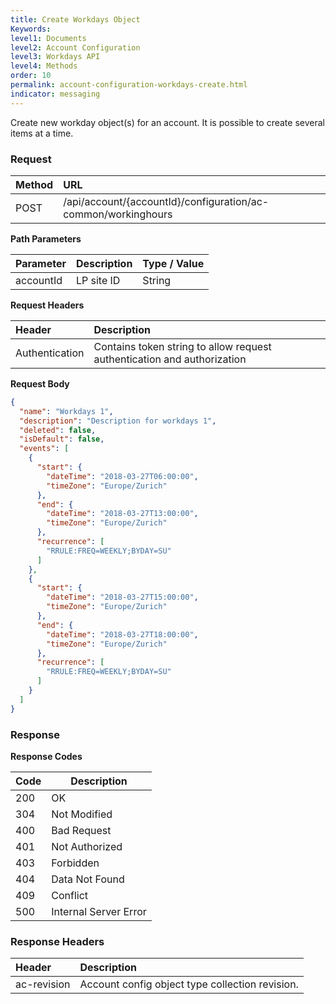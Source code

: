 ```yaml
---
title: Create Workdays Object
Keywords:
level1: Documents
level2: Account Configuration
level3: Workdays API
level4: Methods
order: 10
permalink: account-configuration-workdays-create.html
indicator: messaging
---
```


Create new workday object(s) for an account. It is possible to create several items at a time.

### Request

| Method | URL |
| :-------- | :------ |
| POST  |/api/account/{accountId}/configuration/ac-common/workinghours|

**Path Parameters**

|Parameter  |Description |  Type / Value |
|:----------- | :------------ | :--------------- |
|accountId | LP site ID | String  |



**Request Headers**

| Header | Description |
 |:-------- | :------------ |
| Authentication | Contains token string to allow request authentication and authorization |

**Request Body**

```json
{  
  "name": "Workdays 1",
  "description": "Description for workdays 1",
  "deleted": false,
  "isDefault": false,
  "events": [
    {
      "start": {
        "dateTime": "2018-03-27T06:00:00",
        "timeZone": "Europe/Zurich"
      },
      "end": {
        "dateTime": "2018-03-27T13:00:00",
        "timeZone": "Europe/Zurich"
      },
      "recurrence": [
        "RRULE:FREQ=WEEKLY;BYDAY=SU"
      ]
    },
    {
      "start": {
        "dateTime": "2018-03-27T15:00:00",
        "timeZone": "Europe/Zurich"
      },
      "end": {
        "dateTime": "2018-03-27T18:00:00",
        "timeZone": "Europe/Zurich"
      },
      "recurrence": [
        "RRULE:FREQ=WEEKLY;BYDAY=SU"
      ]
    }
  ]
}
```

### Response

**Response Codes**

| Code | Description           |
|------|-----------------------|
| 200  | OK                    |
| 304  | Not Modified          |
| 400  | Bad Request           |
| 401  | Not Authorized        |
| 403  | Forbidden             |
| 404  | Data Not Found        |
| 409  | Conflict              |
| 500  | Internal Server Error |

### Response Headers

|Header|  Description|
|:-------|   :-----  |
|ac-revision|  Account config object type collection revision.|  
